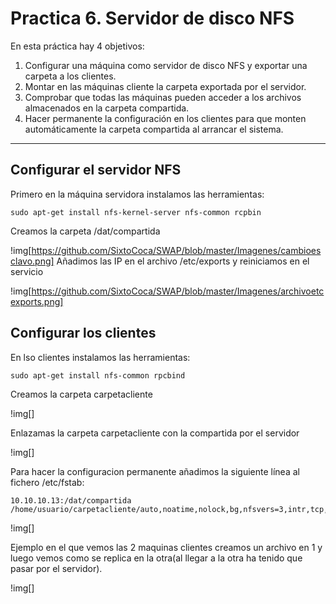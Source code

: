 # Practica 6. Servidor de disco NFS
En esta práctica hay 4 objetivos:

1. Configurar una máquina como servidor de disco NFS y exportar una carpeta a los clientes.
2. Montar en las máquinas cliente la carpeta exportada por el servidor.
3. Comprobar que todas las máquinas pueden acceder a los archivos almacenados en la carpeta compartida.
4. Hacer permanente la configuración en los clientes para que monten automáticamente la carpeta compartida al arrancar el sistema.

---

## Configurar el servidor NFS

Primero en la máquina servidora instalamos las herramientas:

	sudo apt-get install nfs-kernel-server nfs-common rcpbin

Creamos la carpeta /dat/compartida 

!img[https://github.com/SixtoCoca/SWAP/blob/master/Imagenes/cambioesclavo.png]
Añadimos las IP en el archivo /etc/exports y reiniciamos en el servicio

!img[https://github.com/SixtoCoca/SWAP/blob/master/Imagenes/archivoetcexports.png]
## Configurar los clientes

En lso clientes instalamos las herramientas:

	sudo apt-get install nfs-common rpcbind

Creamos la carpeta carpetacliente

!img[]

Enlazamas la carpeta carpetacliente con la compartida por el servidor

!img[]

Para hacer la configuracion permanente añadimos la siguiente línea al fichero /etc/fstab:

	10.10.10.13:/dat/compartida /home/usuario/carpetacliente/auto,noatime,nolock,bg,nfsvers=3,intr,tcp,actimeo=1800

!img[]

Ejemplo en el que vemos las 2 maquinas clientes creamos un archivo en 1 y luego vemos como se replica en la otra(al llegar a la otra ha tenido que pasar por el servidor).

!img[]